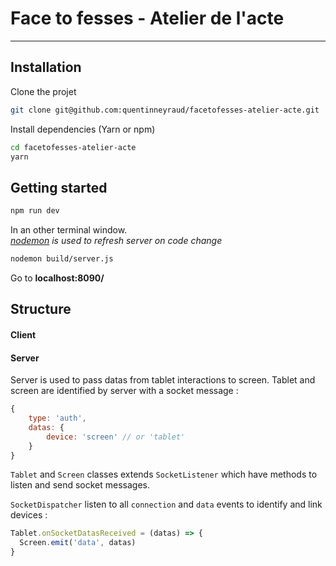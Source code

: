 # Face to fesses - Atelier de l'acte
---

## Installation

Clone the projet

```bash
git clone git@github.com:quentinneyraud/facetofesses-atelier-acte.git
```

Install dependencies (Yarn or npm)

```bash
cd facetofesses-atelier-acte
yarn
```

## Getting started

```bash
npm run dev
```

In an other terminal window.  
*[nodemon](https://github.com/remy/nodemon) is used to refresh server on code change*

```bash
nodemon build/server.js
```

Go to **localhost:8090/**

## Structure

#### Client

#### Server

Server is used to pass datas from tablet interactions to screen. Tablet and screen are identified by server with a socket message :

```javascript
{
	type: 'auth',
	datas: {
		device: 'screen' // or 'tablet'
	}
}
```

`Tablet` and `Screen` classes extends `SocketListener` which have methods to listen and send socket messages.

`SocketDispatcher` listen to all `connection` and `data` events to identify and link devices :

```javascript
Tablet.onSocketDatasReceived = (datas) => {
  Screen.emit('data', datas)
}
```

